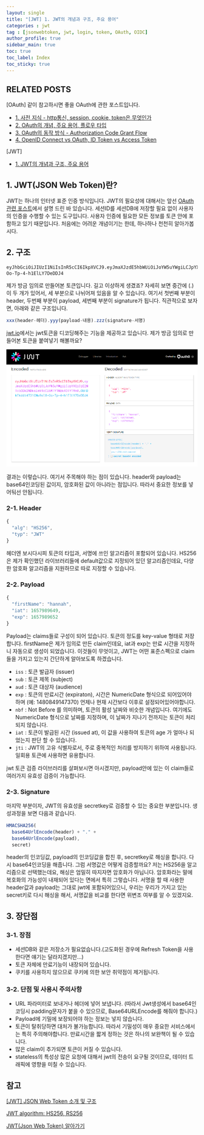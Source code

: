 ```yaml
---
layout: single
title: "[JWT] 1. JWT의 개념과 구조, 주요 용어"
categories : jwt
tag : [jsonwebtoken, jwt, login, token, OAuth, OIDC]
author_profile: true
sidebar_main: true
toc: true
toc_label: Index
toc_sticky: true
---
```

## RELATED POSTS
[OAuth]
같이 참고하시면 좋을 OAuth에 관한 포스트입니다.                                          
- [1. 사전 지식 - http통신, session, cookie, token은 무엇인가](https://iamhmin.github.io/oauth/oauth-1/) 
- [2. OAuth의 개념, 주요 용어, 플로우 타입 ](https://iamhmin.github.io/oauth/oauth-2/)      
- [3. OAuth의 동작 방식 - Authorization Code Grant Flow ](https://iamhmin.github.io/oauth/oauth-3/)    
- [4. OpenID Connect vs OAuth, ID Token vs Access Token ](https://iamhmin.github.io/oauth/oauth-4/)  

[JWT]
- [1. JWT의 개념과 구조, 주요 용어](https://iamhmin.github.io/jwt/jwt-1/) 

## 1. JWT(JSON Web Token)란?
JWT는 하나의 인터넷 표준 인증 방식입니다. JWT의 필요성에 대해서는 앞선 [OAuth 관련 포스트](https://iamhmin.github.io/oauth/oauth-1/)에서 설명 드린 바 있습니다. 세션ID를 세션DB에 저장할 필요 없이 사용자의 인증을 수행할 수 있는 도구입니다. 사용자 인증에 필요한 모든 정보를 토큰 안에 포함하고 있기 때문입니다. 처음에는 어려운 개념이기는 한데, 하나하나 천천히 알아가봅시다.

## 2. 구조
```
eyJhbGciOiJIUzI1NiIsInR5cCI6IkpXVCJ9.eyJmaXJzdE5hbWUiOiJoYW5uYWgiLCJpYXQiOjE2NTc5ODk2NDksImV4cCI6MTY1Nzk4OTY1Mn0.ObFDkEkddi4T31CNu9ol8-Oo-Tp-4-h1ElLY7DeDDJ4
```
제가 방금 임의로 만들어본 토큰입니다. 길고 이상하게 생겼죠? 자세히 보면 중간에 (.)이 두 개가 있어서, 세 부분으로 나뉘어져 있음을 알 수 있습니다. 여기서 첫번째 부분이 header, 두번째 부분이 payload, 세번째 부분이 signature가 됩니다. 직관적으로 보자면, 아래와 같은 구조입니다.

``` javascript
xxx(header-헤더).yyy(payload-내용).zzz(signature-서명)
```


[jwt.io](https://jwt.io/)에서는 jwt토큰을 디코딩해주는 기능을 제공하고 있습니다. 제가 방금 임의로 만들어본 토큰을 붙여넣기 해볼까요?
<br>

![Alt text](/assets/images/20220717_020752.png)

결과는 이렇습니다. 여기서 주목해야 하는 점이 있습니다. header와 payload는 base64인코딩된 값이지, 암호화된 값이 아니라는 점입니다. 따라서 중요한 정보를 넣어둬선 안됩니다.

### 2-1. Header 
``` javascript
{
  "alg": "HS256",
  "typ": "JWT"
}
```
헤더엔 보시다시피 토큰의 타입과, 서명에 쓰인 알고리즘이 포함되어 있습니다. HS256은 제가 확인했던 라이브러리들에 default값으로 지정되어 있던 알고리즘인데요, 다양한 암호화 알고리즘을 지원하므로 따로 지정할 수 있습니다. 

### 2-2. Payload
``` javascript
{
  "firstName": "hannah",
  "iat": 1657989649,
  "exp": 1657989652
}
```
Payload는 claims들로 구성이 되어 있습니다. 토큰의 정도를 key-value 형태로 저장합니다. firstName은 제가 임의로 만든 claim인데요, iat과 exp는 만료 시간을 지정하니 자동으로 생성이 되었습니다. 이것들이 무엇이고, JWT는 어떤 표준스펙으로 claim들을 가지고 있는지 간단하게 알아보도록 하겠습니다. 

- `iss` : 토큰 발급자 (issuer)
- `sub` : 토큰 제목 (subject)
- `aud` : 토큰 대상자 (audience)
- `exp` : 토큰의 만료시간 (expiraton), 시간은 NumericDate 형식으로 되어있어야 하며 (예: 1480849147370) 언제나 현재 시간보다 이후로 설정되어있어야합니다.
- `nbf` : Not Before 를 의미하며, 토큰의 활성 날짜와 비슷한 개념입니다. 여기에도 NumericDate 형식으로 날짜를 지정하며, 이 날짜가 지나기 전까지는 토큰이 처리되지 않습니다.
- `iat` : 토큰이 발급된 시간 (issued at), 이 값을 사용하여 토큰의 age 가 얼마나 되었는지 판단 할 수 있습니다.
- `jti` : JWT의 고유 식별자로서, 주로 중복적인 처리를 방지하기 위하여 사용됩니다. 일회용 토큰에 사용하면 유용합니다.

jwt 토큰 검증 라이브러리를 살펴보시면 아시겠지만, payload안에 있는 이 claim들로 여러가지 유효성 검증이 가능합니다. 

### 2-3. Signature
마지막 부분이자, JWT의 유효성을 secretkey로 검증할 수 있는 중요한 부분입니다. 생성과정을 보면 다음과 같습니다.
```javascript
HMACSHA256(
  base64UrlEncode(header) + "." +
  base64UrlEncode(payload),
  secret)
```
header의 인코딩값, payload의 인코딩값을 합친 후, secretkey로 해싱을 합니다. 다시 base64인코딩을 해줍니다. 
그럼 서명값은 어떻게 검증할까요? 저는 HS256을 알고리즘으로 선택했는데요, 해싱은 엄밀히 따지자면 암호화가 아닙니다. 암호화라는 말에 복호화의 가능성이 내재되어 있다는 면에서 특히 그렇습니다. 서명을 할 때 사용한 header값과 payload는 그대로 jwt에 포함되어있으니, 우리는 우리가 가지고 있는 secret키로 다시 해싱을 해서, 서명값을 비교를 한다면 위변조 여부를 알 수 있겠지요.


## 3. 장단점
### 3-1. 장점
- 세션DB와 같은 저장소가 필요없습니다.(고도화된 경우에 Refresh Token을 사용한다면 얘기는 달라지겠지만...)
- 토큰 자체에 만료기능이 내장되어 있습니다.
- 쿠키를 사용하지 않으므로 쿠키에 의한 보안 취약점이 제거됩니다. 

### 3-2. 단점 및 사용시 주의사항
- URL 파라미터로 보내거나 헤더에 넣어 보냅니다. (따라서 Jwt생성에서 base64인코딩시 padding문자가 붙을 수 있으므로, Base64URLEncode를 해줘야 합니다.)
- Payload에 기밀에 보장되어야 하는 정보는 넣지 않습니다.
- 토큰이 탈취당하면 대처가 불가능합니다. 따라서 기밀성이 매우 중요한 서비스에서는 특히 주의해야합니다. 만료시간을 짧게 정하는 것은 하나의 보완책이 될 수 있습니다.
- 많은 claim이 추가되면 토큰이 커질 수 있습니다.
- stateless의 특성상 많은 요청에 대해서 jwt의 전송이 요구될 것이므로, 데이터 트래픽에 영향을 미칠 수 있습니다. 

## 참고
[[JWT] JSON Web Token 소개 및 구조](https://velopert.com/2389) 

[JWT algorithm: HS256, RS256](https://medium.com/jongho-developer/jwt-algorithm-hs256-rs256-1ab9f833c486)

[JWT(Json Web Token) 알아가기](https://brunch.co.kr/@jinyoungchoi95/1)



